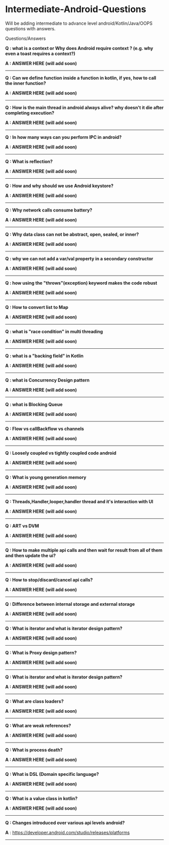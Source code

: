 # Intermediate-Android-Questions
Will be adding intermediate to advance level android/Kotlin/Java/OOPS questions with answers.

Questions/Answers


**Q : what is a context or Why does Android require context ? (e.g. why even a toast requires a context?)**

**A : ANSWER HERE (will add soon)**

----------------------------------------------------------------------------------------------------------------------------------------------------------------------------

**Q : Can we define function inside a function in kotlin, if yes, how to call the inner function?**

**A : ANSWER HERE (will add soon)**

----------------------------------------------------------------------------------------------------------------------------------------------------------------------------

**Q : How is the main thread in android always alive? why doesn't it die after completing execution?**

**A : ANSWER HERE (will add soon)**

----------------------------------------------------------------------------------------------------------------------------------------------------------------------------

**Q : In how many ways can you perform IPC in android?**

**A : ANSWER HERE (will add soon)**

----------------------------------------------------------------------------------------------------------------------------------------------------------------------------

**Q : What is reflection?**

**A : ANSWER HERE (will add soon)**

----------------------------------------------------------------------------------------------------------------------------------------------------------------------------

**Q : How and why should we use Android keystore?**

**A : ANSWER HERE (will add soon)**

----------------------------------------------------------------------------------------------------------------------------------------------------------------------------

**Q : Why network calls consume battery?**

**A : ANSWER HERE (will add soon)**

----------------------------------------------------------------------------------------------------------------------------------------------------------------------------

**Q : Why data class can not be abstract, open, sealed, or inner?**

**A : ANSWER HERE (will add soon)**

----------------------------------------------------------------------------------------------------------------------------------------------------------------------------

**Q : why we can not add a var/val property in a secondary constructor**

**A : ANSWER HERE (will add soon)**

----------------------------------------------------------------------------------------------------------------------------------------------------------------------------

**Q : how using the "throws"(exception) keyword makes the code robust**

**A : ANSWER HERE (will add soon)**

----------------------------------------------------------------------------------------------------------------------------------------------------------------------------

**Q : How to convert list to Map**

**A : ANSWER HERE (will add soon)**

----------------------------------------------------------------------------------------------------------------------------------------------------------------------------

**Q : what is "race condition" in multi threading**

**A : ANSWER HERE (will add soon)**

----------------------------------------------------------------------------------------------------------------------------------------------------------------------------

**Q : what is a "backing field" in Kotlin**

**A : ANSWER HERE (will add soon)**

----------------------------------------------------------------------------------------------------------------------------------------------------------------------------

**Q : what is Concurrency Design pattern**

**A : ANSWER HERE (will add soon)**

----------------------------------------------------------------------------------------------------------------------------------------------------------------------------

**Q : what is Blocking Queue**

**A : ANSWER HERE (will add soon)**

----------------------------------------------------------------------------------------------------------------------------------------------------------------------------

**Q : Flow vs callBackflow vs channels**

**A : ANSWER HERE (will add soon)**

----------------------------------------------------------------------------------------------------------------------------------------------------------------------------

**Q : Loosely coupled vs tightly coupled code android**

**A : ANSWER HERE (will add soon)**

----------------------------------------------------------------------------------------------------------------------------------------------------------------------------

**Q : What is young generation memory**

**A : ANSWER HERE (will add soon)**

----------------------------------------------------------------------------------------------------------------------------------------------------------------------------

**Q : Threads,Handler,looper,handler thread and it's interaction with UI**

**A : ANSWER HERE (will add soon)**

----------------------------------------------------------------------------------------------------------------------------------------------------------------------------

**Q : ART vs DVM**

**A : ANSWER HERE (will add soon)**

----------------------------------------------------------------------------------------------------------------------------------------------------------------------------

**Q : How to make multiple api calls and then wait for result from all of them and then update the ui?**

**A : ANSWER HERE (will add soon)**

----------------------------------------------------------------------------------------------------------------------------------------------------------------------------

**Q : How to stop/discard/cancel api calls?**

**A : ANSWER HERE (will add soon)**

----------------------------------------------------------------------------------------------------------------------------------------------------------------------------

**Q : Difference between internal storage and external storage**

**A : ANSWER HERE (will add soon)**

----------------------------------------------------------------------------------------------------------------------------------------------------------------------------

**Q : What is iterator and what is iterator design pattern?**

**A : ANSWER HERE (will add soon)**

----------------------------------------------------------------------------------------------------------------------------------------------------------------------------

**Q : What is Proxy design pattern?**

**A : ANSWER HERE (will add soon)**

----------------------------------------------------------------------------------------------------------------------------------------------------------------------------
**Q : What is iterator and what is iterator design pattern?**

**A : ANSWER HERE (will add soon)**

----------------------------------------------------------------------------------------------------------------------------------------------------------------------------

**Q : What are class loaders?**

**A : ANSWER HERE (will add soon)**

----------------------------------------------------------------------------------------------------------------------------------------------------------------------------

**Q : What are weak references?**

**A : ANSWER HERE (will add soon)**

----------------------------------------------------------------------------------------------------------------------------------------------------------------------------

**Q : What is process death?**

**A : ANSWER HERE (will add soon)**

----------------------------------------------------------------------------------------------------------------------------------------------------------------------------

**Q : What is DSL (Domain specific language?**

**A : ANSWER HERE (will add soon)**

----------------------------------------------------------------------------------------------------------------------------------------------------------------------------

**Q : What is a value class in kotlin?**

**A : ANSWER HERE (will add soon)**

----------------------------------------------------------------------------------------------------------------------------------------------------------------------------

**Q : Changes introduced over various api levels android?**

**A** : https://developer.android.com/studio/releases/platforms

----------------------------------------------------------------------------------------------------------------------------------------------------------------------------





















